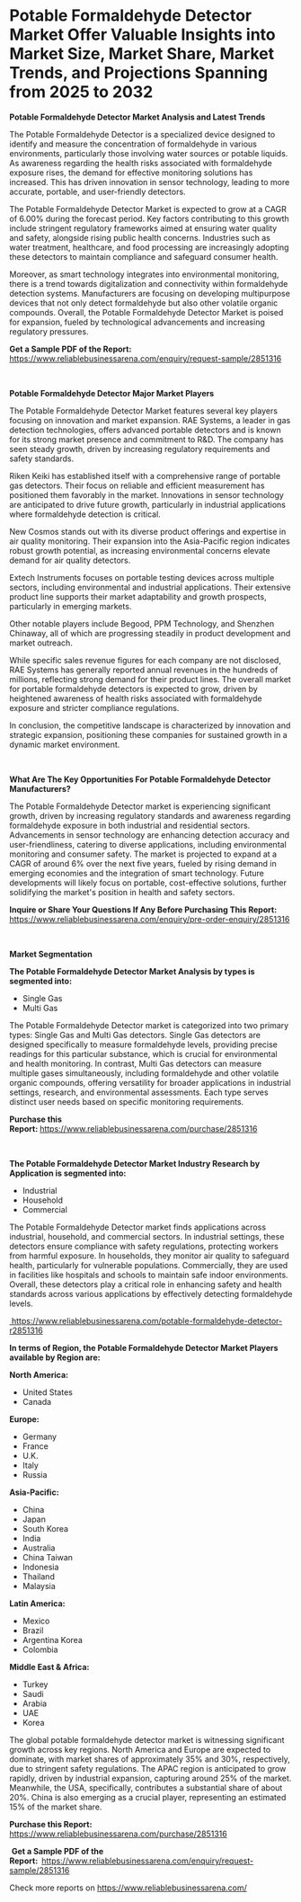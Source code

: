 <p><h1>Potable Formaldehyde Detector Market Offer Valuable Insights into Market Size, Market Share, Market Trends, and Projections Spanning from 2025 to 2032</h1></p><p><strong>Potable Formaldehyde Detector Market Analysis and Latest Trends</strong></p>
<p><p>The Potable Formaldehyde Detector is a specialized device designed to identify and measure the concentration of formaldehyde in various environments, particularly those involving water sources or potable liquids. As awareness regarding the health risks associated with formaldehyde exposure rises, the demand for effective monitoring solutions has increased. This has driven innovation in sensor technology, leading to more accurate, portable, and user-friendly detectors.</p><p>The Potable Formaldehyde Detector Market is expected to grow at a CAGR of 6.00% during the forecast period. Key factors contributing to this growth include stringent regulatory frameworks aimed at ensuring water quality and safety, alongside rising public health concerns. Industries such as water treatment, healthcare, and food processing are increasingly adopting these detectors to maintain compliance and safeguard consumer health. </p><p>Moreover, as smart technology integrates into environmental monitoring, there is a trend towards digitalization and connectivity within formaldehyde detection systems. Manufacturers are focusing on developing multipurpose devices that not only detect formaldehyde but also other volatile organic compounds. Overall, the Potable Formaldehyde Detector Market is poised for expansion, fueled by technological advancements and increasing regulatory pressures.</p></p>
<p><strong>Get a Sample PDF of the Report:&nbsp;</strong> <a href="https://www.reliablebusinessarena.com/enquiry/request-sample/2851316?utm_campaign=3168&utm_medium=2&utm_source=Github&utm_content=ia&utm_term=11032025&utm_id=potable-formaldehyde-detector">https://www.reliablebusinessarena.com/enquiry/request-sample/2851316</a></p>
<p>&nbsp;</p>
<p><strong>Potable Formaldehyde Detector Major Market Players</strong></p>
<p><p>The Potable Formaldehyde Detector Market features several key players focusing on innovation and market expansion. RAE Systems, a leader in gas detection technologies, offers advanced portable detectors and is known for its strong market presence and commitment to R&D. The company has seen steady growth, driven by increasing regulatory requirements and safety standards.</p><p>Riken Keiki has established itself with a comprehensive range of portable gas detectors. Their focus on reliable and efficient measurement has positioned them favorably in the market. Innovations in sensor technology are anticipated to drive future growth, particularly in industrial applications where formaldehyde detection is critical.</p><p>New Cosmos stands out with its diverse product offerings and expertise in air quality monitoring. Their expansion into the Asia-Pacific region indicates robust growth potential, as increasing environmental concerns elevate demand for air quality detectors.</p><p>Extech Instruments focuses on portable testing devices across multiple sectors, including environmental and industrial applications. Their extensive product line supports their market adaptability and growth prospects, particularly in emerging markets.</p><p>Other notable players include Begood, PPM Technology, and Shenzhen Chinaway, all of which are progressing steadily in product development and market outreach. </p><p>While specific sales revenue figures for each company are not disclosed, RAE Systems has generally reported annual revenues in the hundreds of millions, reflecting strong demand for their product lines. The overall market for portable formaldehyde detectors is expected to grow, driven by heightened awareness of health risks associated with formaldehyde exposure and stricter compliance regulations. </p><p>In conclusion, the competitive landscape is characterized by innovation and strategic expansion, positioning these companies for sustained growth in a dynamic market environment.</p></p>
<p>&nbsp;</p>
<p><strong>What Are The Key Opportunities For Potable Formaldehyde Detector Manufacturers?</strong></p>
<p><p>The Potable Formaldehyde Detector market is experiencing significant growth, driven by increasing regulatory standards and awareness regarding formaldehyde exposure in both industrial and residential sectors. Advancements in sensor technology are enhancing detection accuracy and user-friendliness, catering to diverse applications, including environmental monitoring and consumer safety. The market is projected to expand at a CAGR of around 6% over the next five years, fueled by rising demand in emerging economies and the integration of smart technology. Future developments will likely focus on portable, cost-effective solutions, further solidifying the market's position in health and safety sectors.</p></p>
<p><strong>Inquire or Share Your Questions If Any Before Purchasing This Report:</strong> <a href="https://www.reliablebusinessarena.com/enquiry/pre-order-enquiry/2851316?utm_campaign=3168&utm_medium=2&utm_source=Github&utm_content=ia&utm_term=11032025&utm_id=potable-formaldehyde-detector">https://www.reliablebusinessarena.com/enquiry/pre-order-enquiry/2851316</a></p>
<p>&nbsp;</p>
<p><strong>Market Segmentation</strong></p>
<p><strong>The Potable Formaldehyde Detector Market Analysis by types is segmented into:</strong></p>
<p><ul><li>Single Gas</li><li>Multi Gas</li></ul></p>
<p><p>The Potable Formaldehyde Detector market is categorized into two primary types: Single Gas and Multi Gas detectors. Single Gas detectors are designed specifically to measure formaldehyde levels, providing precise readings for this particular substance, which is crucial for environmental and health monitoring. In contrast, Multi Gas detectors can measure multiple gases simultaneously, including formaldehyde and other volatile organic compounds, offering versatility for broader applications in industrial settings, research, and environmental assessments. Each type serves distinct user needs based on specific monitoring requirements.</p></p>
<p><strong>Purchase this Report:&nbsp;</strong><a href="https://www.reliablebusinessarena.com/purchase/2851316?utm_campaign=3168&utm_medium=2&utm_source=Github&utm_content=ia&utm_term=11032025&utm_id=potable-formaldehyde-detector">https://www.reliablebusinessarena.com/purchase/2851316</a></p>
<p>&nbsp;</p>
<p><strong>The Potable Formaldehyde Detector Market Industry Research by Application is segmented into:</strong></p>
<p><ul><li>Industrial</li><li>Household</li><li>Commercial</li></ul></p>
<p><p>The Potable Formaldehyde Detector market finds applications across industrial, household, and commercial sectors. In industrial settings, these detectors ensure compliance with safety regulations, protecting workers from harmful exposure. In households, they monitor air quality to safeguard health, particularly for vulnerable populations. Commercially, they are used in facilities like hospitals and schools to maintain safe indoor environments. Overall, these detectors play a critical role in enhancing safety and health standards across various applications by effectively detecting formaldehyde levels.</p></p>
<p><a href="https://www.reliablebusinessarena.com/potable-formaldehyde-detector-r2851316?utm_campaign=3168&utm_medium=2&utm_source=Github&utm_content=ia&utm_term=11032025&utm_id=potable-formaldehyde-detector">&nbsp;https://www.reliablebusinessarena.com/potable-formaldehyde-detector-r2851316</a></p>
<p><strong>In terms of Region, the Potable Formaldehyde Detector Market Players available by Region are:</strong></p>
<p>
    <p> <strong> North America: </strong>
        <ul>
            <li>United States</li>
            <li>Canada</li>
        </ul>
        </p> 
    <p> <strong> Europe: </strong>
        <ul>
            <li>Germany</li>
            <li>France</li>
            <li>U.K.</li>
            <li>Italy</li>
            <li>Russia</li>
        </ul>
        </p> 
    <p> <strong> Asia-Pacific: </strong>
        <ul>
            <li>China</li>
            <li>Japan</li>
            <li>South Korea</li>
            <li>India</li>
            <li>Australia</li>
            <li>China Taiwan</li>
            <li>Indonesia</li>
            <li>Thailand</li>
            <li>Malaysia</li>
        </ul>
        </p> 
    <p> <strong> Latin America: </strong>
        <ul>
            <li>Mexico</li>
            <li>Brazil</li>
            <li>Argentina Korea</li>
            <li>Colombia</li>
        </ul>
        </p> 
    <p> <strong> Middle East & Africa: </strong>
        <ul>
            <li>Turkey</li>
            <li>Saudi</li>
            <li>Arabia</li>
            <li>UAE</li>
            <li>Korea</li>
        </ul>
    </p>
    </p>
<p><p>The global potable formaldehyde detector market is witnessing significant growth across key regions. North America and Europe are expected to dominate, with market shares of approximately 35% and 30%, respectively, due to stringent safety regulations. The APAC region is anticipated to grow rapidly, driven by industrial expansion, capturing around 25% of the market. Meanwhile, the USA, specifically, contributes a substantial share of about 20%. China is also emerging as a crucial player, representing an estimated 15% of the market share.</p></p>
<p><strong>Purchase this Report: </strong><a href="https://www.reliablebusinessarena.com/purchase/2851316?utm_campaign=3168&utm_medium=2&utm_source=Github&utm_content=ia&utm_term=11032025&utm_id=potable-formaldehyde-detector">https://www.reliablebusinessarena.com/purchase/2851316</a></p>
<p>&nbsp;<strong>Get a Sample PDF of the Report:&nbsp;&nbsp;</strong><a href="https://www.reliablebusinessarena.com/enquiry/request-sample/2851316?utm_campaign=3168&utm_medium=2&utm_source=Github&utm_content=ia&utm_term=11032025&utm_id=potable-formaldehyde-detector">https://www.reliablebusinessarena.com/enquiry/request-sample/2851316</a></p>
<p><strong></strong></p>
<p>Check more reports on <a href="https://www.reliablebusinessarena.com/?utm_campaign=3168&utm_medium=2&utm_source=Github&utm_content=ia&utm_term=11032025&utm_id=potable-formaldehyde-detector">https://www.reliablebusinessarena.com/</a></p>